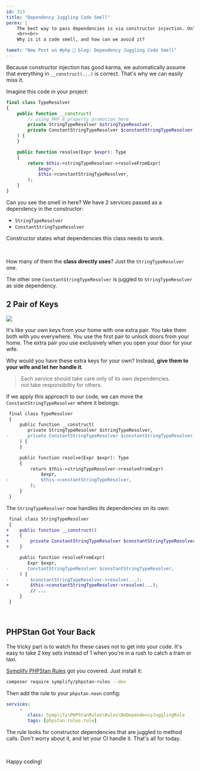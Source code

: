 ```yaml
---
id: 313
title: "Dependency Juggling Code Smell"
perex: |
    The best way to pass dependencies is via constructor injection. Only in services, we need the dependency in. I've noticed that **sometimes the dependency is passed way too early**, just to be passed to another service as a method argument.
    <br><br>
    Why is it a code smell, and how can we avoid it?

tweet: "New Post on #php 🐘 blog: Dependency Juggling Code Smell"
---
```


Because constructor injection has good karma, we automatically assume that everything in `__construct(...)` is correct. That's why we can easily miss it.

Imagine this code in your project:

```php
final class TypeResolver
{
    public function __construct(
        // using PHP 8 property promotion here
        private StringTypeResolver $stringTypeResolver,
        private ConstantStringTypeResolver $constantStringTypeResolver,
    ) {
    }

    public function resolve(Expr $expr): Type
    {
        return $this->stringTypeResolver->resolveFromExpr(
            $expr,
            $this->constantStringTypeResolver,
        );
    }
}
```

Can you see the smell in here? We have 2 services passed as a dependency in the constructor:

- `StringTypeResolver`
- `ConstantStringTypeResolver`

Constructor states what dependencies this class needs to work.

<br>

How many of them the **class directly uses**? Just the `StringTypeResolver` one.

The other one `ConstantStringTypeResolver` is juggled to `StringTypeResolver` as side dependency.

## 2 Pair of Keys

<img src="https://user-images.githubusercontent.com/924196/116310231-03810c80-a7aa-11eb-8053-508de8ba8149.jpg" class="img-thumbnail">

It's like your own keys from your home with one extra pair. You take them both with you everywhere. You use the first pair to unlock doors from your home. The extra pair you use exclusively when you open your door for your wife.

Why would you have these extra keys for your own? Instead, **give them to your wife and let her handle it**.

<blockquote class="blockquote pt-3 pb-3 text-center">
Each service should take care only of its own dependencies.
<br>
not take responsibility for others.
</blockquote>

If we apply this approach to our code, we can move the `ConstantStringTypeResolver` where it belongs:

```diff
 final class TypeResolver
 {
     public function __construct(
        private StringTypeResolver $stringTypeResolver,
-       private ConstantStringTypeResolver $constantStringTypeResolver,
     ) {
     }

     public function resolve(Expr $expr): Type
     {
         return $this->stringTypeResolver->resolveFromExpr(
             $expr,
-            $this->constantStringTypeResolver,
         );
     }
 }
```

The `StringTypeResolver` now handles its dependencies on its own:

```diff
 final class StringTypeResolver
 {
+    public function __construct()
+    {
+        private ConstantStringTypeResolver $constantStringTypeResolver,
+    }

     public function resolveFromExpr(
        Expr $expr,
-       ConstantStringTypeResolver $constantStringTypeResolver,
     ) {
-        $constantStringTypeResolver->resolve(...);
+        $this->constantStringTypeResolver->resolve(...);
         // ...
     }
 }
```

<em class="fas fa-2x fa-thumbs-up text-warning"></em>

<br>

## PHPStan Got Your Back

The tricky part is to watch for these cases not to get into your code. It's easy to take 2 key sets instead of 1 when you're in a rush to catch a tram or taxi.

[Symplify PHPStan Rules](https://github.com/symplify/phpstan-rules) got you covered. Just install it:

```bash
composer require symplify/phpstan-rules --dev
```

Then add the rule to your `phpstan.neon` config:

```yaml
services:
     -
        class: Symplify\PHPStanRules\Rules\NoDependencyJugglingRule
        tags: [phpstan.rules.rule]
```

The rule looks for constructor dependencies that are juggled to method calls. Don't worry about it, and let your CI handle it.
That's all for today.

<br>

Happy coding!
